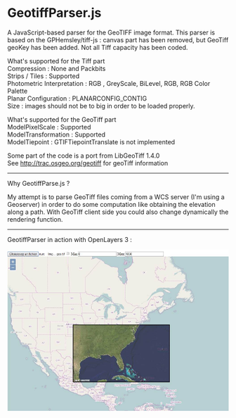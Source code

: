 GeotiffParser.js
===============

A JavaScript-based parser for the GeoTIFF image format.
This parser is based on the GPHemsley/tiff-js : canvas part has been removed, but GeoTiff geoKey has been added.
Not all Tiff capacity has been coded. 

What's supported for the Tiff part <BR>
Compression     :   None and Packbits  <BR>
Strips / Tiles  :  Supported <BR>
Photometric Interpretation : RGB , GreyScale, BiLevel, RGB, RGB Color Palette<BR>
Planar Configuration :  PLANARCONFIG_CONTIG  <BR>
Size  : images should not be to big in order to be loaded properly.


What's supported for the GeoTiff part <BR>
ModelPixelScale : Supported <BR>
ModelTransformation : Supported <BR>
ModelTiepoint : GTIFTiepointTranslate is not implemented  <BR>





Some part of the code is a port from LibGeoTiff 1.4.0 <BR>
See  http://trac.osgeo.org/geotiff  for geoTiff information<BR>

-----------------------------------------------------------

Why GeotiffParse.js ?

My attempt is to parse GeoTiff files coming from a WCS server (I'm using a Geoserver) in order to do some computation like obtaining the elevation along a path. With GeoTiff client side you could also change dynamically the rendering function. 


-----------------------------------------------------------
GeotiffParser in action with OpenLayers 3 :

<img src="img/ol3Geotiff.jpg" alt="Geotiff in action"  >
